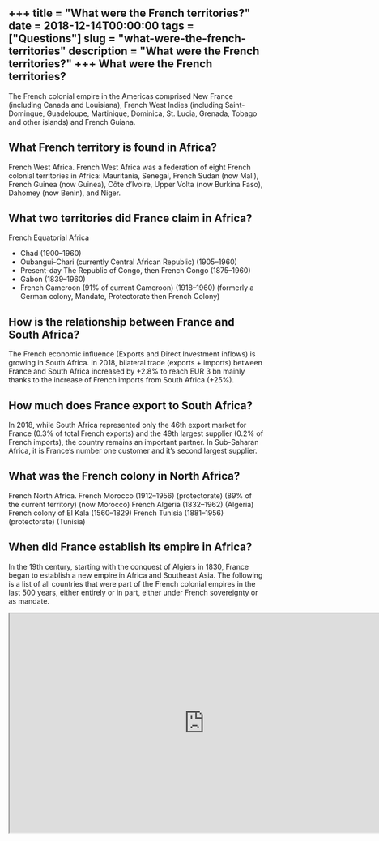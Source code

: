 +++
title = "What were the French territories?"
date = 2018-12-14T00:00:00
tags = ["Questions"]
slug = "what-were-the-french-territories"
description = "What were the French territories?"
+++
What were the French territories?
---------------------------------

The French colonial empire in the Americas comprised New France (including Canada and Louisiana), French West Indies (including Saint-Domingue, Guadeloupe, Martinique, Dominica, St. Lucia, Grenada, Tobago and other islands) and French Guiana.

What French territory is found in Africa?
-----------------------------------------

French West Africa. French West Africa was a federation of eight French colonial territories in Africa: Mauritania, Senegal, French Sudan (now Mali), French Guinea (now Guinea), Côte d’Ivoire, Upper Volta (now Burkina Faso), Dahomey (now Benin), and Niger.

What two territories did France claim in Africa?
------------------------------------------------

French Equatorial Africa

- Chad (1900–1960)
- Oubangui-Chari (currently Central African Republic) (1905–1960)
- Present-day The Republic of Congo, then French Congo (1875–1960)
- Gabon (1839–1960)
- French Cameroon (91% of current Cameroon) (1918–1960) (formerly a German colony, Mandate, Protectorate then French Colony)

How is the relationship between France and South Africa?
--------------------------------------------------------

The French economic influence (Exports and Direct Investment inflows) is growing in South Africa. In 2018, bilateral trade (exports + imports) between France and South Africa increased by +2.8% to reach EUR 3 bn mainly thanks to the increase of French imports from South Africa (+25%).

How much does France export to South Africa?
--------------------------------------------

In 2018, while South Africa represented only the 46th export market for France (0.3% of total French exports) and the 49th largest supplier (0.2% of French imports), the country remains an important partner. In Sub-Saharan Africa, it is France’s number one customer and it’s second largest supplier.

What was the French colony in North Africa?
-------------------------------------------

French North Africa. French Morocco (1912–1956) (protectorate) (89% of the current territory) (now Morocco) French Algeria (1832–1962) (Algeria) French colony of El Kala (1560–1829) French Tunisia (1881–1956) (protectorate) (Tunisia)

When did France establish its empire in Africa?
-----------------------------------------------

In the 19th century, starting with the conquest of Algiers in 1830, France began to establish a new empire in Africa and Southeast Asia. The following is a list of all countries that were part of the French colonial empires in the last 500 years, either entirely or in part, either under French sovereignty or as mandate.

<iframe allow="accelerometer; autoplay; clipboard-write; encrypted-media; gyroscope; picture-in-picture" allowfullscreen="" class="__youtube_prefs__  epyt-is-override  no-lazyload" data-no-lazy="1" data-origheight="433" data-origwidth="770" data-skipgform_ajax_framebjll="" height="433" id="_ytid_94689" loading="lazy" src="https://www.youtube.com/embed/xykDDyHDTZY?enablejsapi=1&autoplay=0&cc_load_policy=0&cc_lang_pref=&iv_load_policy=1&loop=0&modestbranding=0&rel=1&fs=1&playsinline=0&autohide=2&theme=dark&color=red&controls=1&" title="YouTube player" width="770"></iframe>